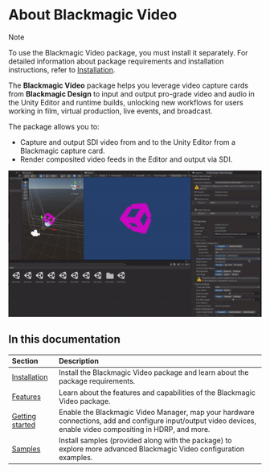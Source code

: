 # About Blackmagic Video

>[!NOTE]
>To use the Blackmagic Video package, you must install it separately. For detailed information about package requirements and installation instructions, refer to [Installation](Licensing-and-installation.md).

The **Blackmagic Video** package helps you leverage video capture cards from **Blackmagic Design** to input and output pro-grade video and audio in the Unity Editor and runtime builds, unlocking new workflows for users working in film, virtual production, live events, and broadcast.

The package allows you to:

- Capture and output SDI video from and to the Unity Editor from a Blackmagic capture card.
- Render composited video feeds in the Editor and output via SDI.

![blackmagic-video](images/blackmagic2.png)

## In this documentation

 | Section | Description |
 |:---|:---|
 | [Installation](Licensing-and-installation.md) | Install the Blackmagic Video package and learn about the package requirements. |
 | [Features](features.md) | Learn about the features and capabilities of the Blackmagic Video package. |
 | [Getting started](Getting-started.md) | Enable the Blackmagic Video Manager, map your hardware connections, add and configure input/output video devices, enable video compositing in HDRP, and more. |
 | [Samples](samples.md) | Install samples (provided along with the package) to explore more advanced Blackmagic Video configuration examples. |
